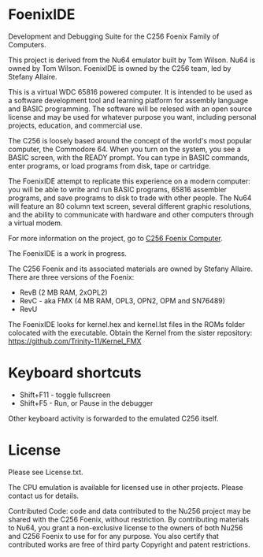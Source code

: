 # FoenixIDE
Development and Debugging Suite for the C256 Foenix Family of Computers.

This project is derived from the Nu64 emulator built by Tom Wilson.  Nu64 is owned by Tom Wilson. 
FoenixIDE is owned by the C256 team, led by Stefany Allaire.

This is a virtual WDC 65816 powered computer. It is intended to be used as a software development tool and learning platform for assembly language and BASIC programming. The software will be relesed with an open source license and may be used for whatever purpose you want, including personal projects, education, and commercial use. 

The C256 is loosely based around the concept of the world's most popular computer, the Commodore 64. When you turn on the system, you see a BASIC screen, with the READY prompt. You can type in BASIC commands, enter programs, or load programs from disk, tape or cartridge. 

The FoenixIDE attempt to replicate this experience on a modern computer: you will be able to write and run BASIC programs, 65816 assembler programs, and save programs to disk to trade with other people. The Nu64 will feature an 80 column text screen, several different graphic resolutions, and the ability to communicate with hardware and other computers through a virtual modem. 

For more information on the project, go to [C256 Foenix Computer](https://www.c256foenix.com/).

The FoenixIDE is a work in progress.

The C256 Foenix and its associated materials are owned by Stefany Allaire. There are three versions of the Foenix: 
* RevB (2 MB RAM, 2xOPL2)
* RevC - aka FMX (4 MB RAM, OPL3, OPN2, OPM and SN76489)
* RevU

The FoenixIDE looks for kernel.hex and kernel.lst files in the ROMs folder colocated with the executable.  Obtain the Kernel from the sister repository: https://github.com/Trinity-11/Kernel_FMX

# Keyboard shortcuts
* Shift+F11 - toggle fullscreen
* Shift+F5 - Run, or Pause in the debugger

Other keyboard activity is forwarded to the emulated C256 itself.

# License 
Please see License.txt.

The CPU emulation is available for licensed use in other projects. Please contact us for details. 

Contributed Code: code and data contributed to the Nu256 project may be shared with the C256 Foenix, without restriction. By contributing materials to Nu64, you grant a non-exclusive license to the owners of both Nu256 and C256 Foenix to use for for any purpose. You also certify that contributed works are free of third party Copyright and patent restrictions. 


